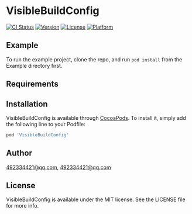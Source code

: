 # VisibleBuildConfig

[![CI Status](http://img.shields.io/travis/492334421@qq.com/VisibleBuildConfig.svg?style=flat)](https://travis-ci.org/492334421@qq.com/VisibleBuildConfig)
[![Version](https://img.shields.io/cocoapods/v/VisibleBuildConfig.svg?style=flat)](http://cocoapods.org/pods/VisibleBuildConfig)
[![License](https://img.shields.io/cocoapods/l/VisibleBuildConfig.svg?style=flat)](http://cocoapods.org/pods/VisibleBuildConfig)
[![Platform](https://img.shields.io/cocoapods/p/VisibleBuildConfig.svg?style=flat)](http://cocoapods.org/pods/VisibleBuildConfig)

## Example

To run the example project, clone the repo, and run `pod install` from the Example directory first.

## Requirements

## Installation

VisibleBuildConfig is available through [CocoaPods](http://cocoapods.org). To install
it, simply add the following line to your Podfile:

```ruby
pod 'VisibleBuildConfig'
```

## Author

492334421@qq.com, 492334421@qq.com

## License

VisibleBuildConfig is available under the MIT license. See the LICENSE file for more info.
